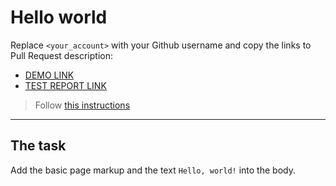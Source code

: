 # Hello world
Replace `<your_account>` with your Github username and copy the links to Pull Request description:
- [DEMO LINK](https://github.com/EvgenBilenkiy/layout_hello-world.git)
- [TEST REPORT LINK](https://github.com/EvgenBilenkiy/layout_hello-world.git)

> Follow [this instructions](https://mate-academy.github.io/layout_task-guideline/#how-to-solve-the-layout-tasks-on-github)
___

## The task 
Add the basic page markup and the text `Hello, world!` into the body.
